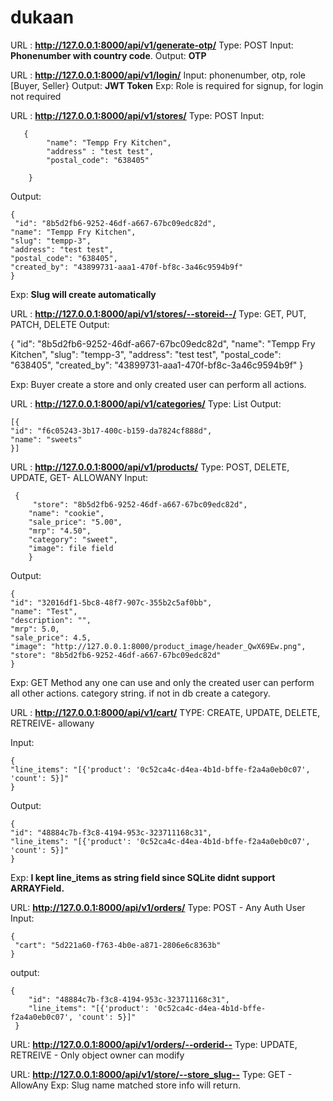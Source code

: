 # dukaan  
  
URL : **http://127.0.0.1:8000/api/v1/generate-otp/** 
Type: POST
Input: **Phonenumber with country code**.
Output: **OTP** 

URL : **http://127.0.0.1:8000/api/v1/login/** 
Input: phonenumber, otp, role [Buyer, Seller}
Output: **JWT Token**
Exp: Role is required for signup, for login not required


URL : **http://127.0.0.1:8000/api/v1/stores/** 
Type: POST
Input: 
 

       {
            "name": "Tempp Fry Kitchen",
            "address" : "test test",
            "postal_code": "638405"
        
        }

Output:

    {
     "id": "8b5d2fb6-9252-46df-a667-67bc09edc82d",
    "name": "Tempp Fry Kitchen",
    "slug": "tempp-3",
    "address": "test test",
    "postal_code": "638405",
    "created_by": "43899731-aaa1-470f-bf8c-3a46c9594b9f"
    }
Exp: **Slug will create automatically**

URL : **http://127.0.0.1:8000/api/v1/stores/--storeid--/** 
Type: GET, PUT, PATCH, DELETE
Output:

 {
     "id": "8b5d2fb6-9252-46df-a667-67bc09edc82d",
    "name": "Tempp Fry Kitchen",
    "slug": "tempp-3",
    "address": "test test",
    "postal_code": "638405",
    "created_by": "43899731-aaa1-470f-bf8c-3a46c9594b9f"
    }

Exp:
	Buyer create a store and  only created user can perform all actions.

URL : **http://127.0.0.1:8000/api/v1/categories/** 
Type: List
Output: 

    [{    
    "id": "f6c05243-3b17-400c-b159-da7824cf888d",
    "name": "sweets"
    }]

URL : **http://127.0.0.1:8000/api/v1/products/** 
Type: POST, DELETE, UPDATE, GET- ALLOWANY
Input:

     {
         "store": "8b5d2fb6-9252-46df-a667-67bc09edc82d",
        "name": "cookie",
        "sale_price": "5.00",
        "mrp": "4.50",
        "category": "sweet",
        "image": file field
        }
Output:

    {
    "id": "32016df1-5bc8-48f7-907c-355b2c5af0bb",
    "name": "Test",
    "description": "",
    "mrp": 5.0,
    "sale_price": 4.5,
    "image": "http://127.0.0.1:8000/product_image/header_QwX69Ew.png",
    "store": "8b5d2fb6-9252-46df-a667-67bc09edc82d"
    }
Exp:
	GET Method any one can use and  only the created user can perform all other actions.
	category string. if not in db create a category.

URL : **http://127.0.0.1:8000/api/v1/cart/** 
TYPE: CREATE, UPDATE, DELETE, RETREIVE- allowany

Input:

    {
    "line_items": "[{'product': '0c52ca4c-d4ea-4b1d-bffe-f2a4a0eb0c07', 'count': 5}]"
    }
Output:

    {
    "id": "48884c7b-f3c8-4194-953c-323711168c31",
    "line_items": "[{'product': '0c52ca4c-d4ea-4b1d-bffe-f2a4a0eb0c07', 'count': 5}]"
    }
Exp:
**I kept line_items as string field since SQLite didnt support ARRAYField.**

URL: **http://127.0.0.1:8000/api/v1/orders/**
Type: POST - Any Auth User
Input: 

    {
     "cart": "5d221a60-f763-4b0e-a871-2806e6c8363b"
    }
output:

    {
        "id": "48884c7b-f3c8-4194-953c-323711168c31",
        "line_items": "[{'product': '0c52ca4c-d4ea-4b1d-bffe-f2a4a0eb0c07', 'count': 5}]"
     }
URL: **http://127.0.0.1:8000/api/v1/orders/--orderid--**
Type: UPDATE, RETREIVE - Only object owner can modify

URL: **http://127.0.0.1:8000/api/v1/store/--store_slug--**
Type: GET - AllowAny
Exp: Slug name matched store info will return.

